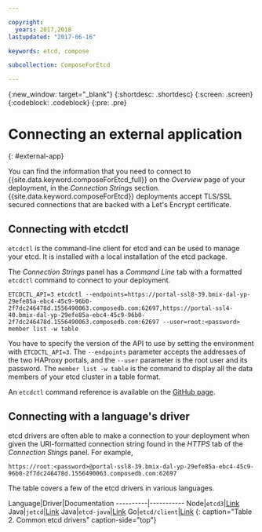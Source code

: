 ```yaml
---

copyright:
  years: 2017,2018
lastupdated: "2017-06-16"

keywords: etcd, compose

subcollection: ComposeForEtcd

---
```


{:new_window: target="_blank"}
{:shortdesc: .shortdesc}
{:screen: .screen}
{:codeblock: .codeblock}
{:pre: .pre}

# Connecting an external application
{: #external-app}

You can find the information that you need to connect to {{site.data.keyword.composeForEtcd_full}} on the *Overview* page of your deployment, in the _Connection Strings_ section. {{site.data.keyword.composeForEtcd}} deployments accept TLS/SSL secured connections that are backed with a Let's Encrypt certificate.

## Connecting with etcdctl

`etcdctl` is the command-line client for etcd and can be used to manage your etcd. It is installed with a local installation of the etcd package.

The _Connection Strings_ panel has a _Command Line_ tab with a formatted `etcdctl` command to connect to your deployment. 

```shell
ETCDCTL_API=3 etcdctl --endpoints=https://portal-ssl8-39.bmix-dal-yp-29efe85a-ebc4-45c9-96b0-2f7dc246478d.1556490063.composedb.com:62697,https://portal-ssl4-40.bmix-dal-yp-29efe85a-ebc4-45c9-96b0-2f7dc246478d.1556490063.composedb.com:62697 --user=root:<password> member list -w table
```
You have to specify the version of the API to use by setting the environment with `ETCDCTL_API=3`. The `--endpoints` parameter accepts the addresses of the two HAProxy portals, and the `--user` parameter is the root user and its password. The `member list -w table` is the command to display all the data members of your etcd cluster in a table format.

An `etcdctl` command reference is available on the [GitHub page](https://github.com/etcd-io/etcd/tree/master/etcdctl).

## Connecting with a language's driver

etcd drivers are often able to make a connection to your deployment when given the URI-formatted connection string found in the _HTTPS_ tab of the _Connection Stings_ panel. For example, 
```
https://root:<password>@portal-ssl8-39.bmix-dal-yp-29efe85a-ebc4-45c9-96b0-2f7dc246478d.1556490063.composedb.com:62697
```

The table covers a few of the etcd drivers in various languages.

Language|Driver|Documentation
----------|-----------
Node|`etcd3`|[Link](https://mixer.github.io/etcd3/classes/index_.etcd3.html)
Java|`jetcd`|[Link](https://github.com/etcd-io/jetcd)
Java|`etcd-java`|[Link](https://github.com/IBM/etcd-java)
Go|`etcd/client`|[Link](https://github.com/etcd-io/etcd/tree/master/client)
{: caption="Table 2. Common etcd drivers" caption-side="top"}


